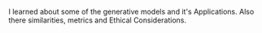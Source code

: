I learned about some of the generative models and it's Applications. Also there similarities, metrics and Ethical Considerations.
